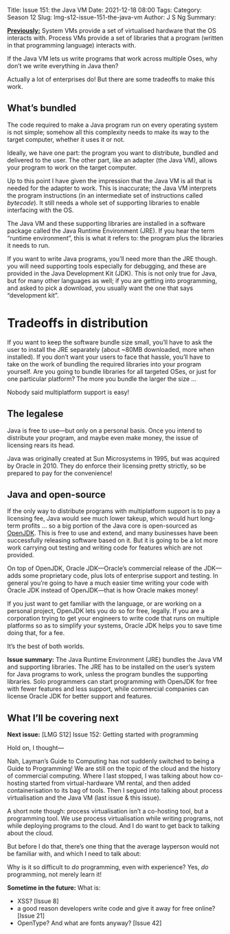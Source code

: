 Title: Issue 151: the Java VM
Date: 2021-12-18 08:00
Tags: 
Category: Season 12
Slug: lmg-s12-issue-151-the-java-vm
Author: J S Ng
Summary: 

[**Previously:**](https://buttondown.email/laymansguide/archive/) System VMs provide a set of virtualised hardware that the OS interacts with. Process VMs provide a set of libraries that a program (written in that programming language) interacts with.

If the Java VM lets us write programs that work across multiple Oses, why don’t we write everything in Java then?

Actually a lot of enterprises do! But there are some tradeoffs to make this work.

## What’s bundled

The code required to make a Java program run on every operating system is not simple; somehow all this complexity needs to make its way to the target computer, whether it uses it or not.

Ideally, we have one part: the program you want to distribute, bundled and delivered to the user. The other part, like an adapter (the Java VM), allows your program to work on the target computer.

Up to this point I have given the impression that the Java VM is all that is needed for the adapter to work. This is inaccurate; the Java VM interprets the program instructions (in an intermediate set of instructions called *bytecode*). It still needs a whole set of supporting libraries to enable interfacing with the OS.

The Java VM and these supporting libraries are installed in a software package called the Java Runtime Environment (JRE). If you hear the term “runtime environment”, this is what it refers to: the program plus the libraries it needs to run.

If you want to write Java programs, you’ll need more than the JRE though. you will need supporting tools especially for debugging, and these are provided in the Java Development Kit (JDK). This is not only true for Java, but for many other languages as well; if you are getting into programming, and asked to pick a download, you usually want the one that says “development kit”.

# Tradeoffs in distribution

If you want to keep the software bundle size small, you’ll have to ask the user to install the JRE separately (about ~80MB downloaded, more when installed). If you don’t want your users to face that hassle, you’ll have to take on the work of bundling the required libraries into your program yourself. Are you going to bundle libraries for all targeted OSes, or just for one particular platform? The more you bundle the larger the size ...

Nobody said multiplatform support is easy!

## The legalese

Java is free to use—but only on a personal basis. Once you intend to distribute your program, and maybe even make money, the issue of licensing rears its head.

Java was originally created at Sun Microsystems in 1995, but was acquired by Oracle in 2010. They do enforce their licensing pretty strictly, so be prepared to pay for the convenience!

## Java and open-source

If the only way to distribute programs with multiplatform support is to pay a licensing fee, Java would see much lower takeup, which would hurt long-term profits ... so a big portion of the Java core is open-sourced as [OpenJDK](https://openjdk.java.net/). This is free to use and extend, and many businesses have been successfully releasing software based on it. But it is going to be a lot more work carrying out testing and writing code for features which are not provided.

On top of OpenJDK, Oracle JDK—Oracle’s commercial release of the JDK—adds some proprietary code, plus lots of enterprise support and testing. In general you’re going to have a much easier time writing your code with Oracle JDK instead of OpenJDK—that is how Oracle makes money!

If you just want to get familiar with the language, or are working on a personal project, OpenJDK lets you do so for free, legally. If you are a corporation trying to get your engineers to write code that runs on multiple platforms so as to simplify your systems, Oracle JDK helps you to save time doing that, for a fee.

It’s the best of both worlds.

**Issue summary:** The Java Runtime Environment (JRE) bundles the Java VM and supporting libraries. The JRE has to be installed on the user’s system for Java programs to work, unless the program bundles the supporting libraries. Solo programmers can start programming with OpenJDK for free with fewer features and less support, while commercial companies can license Oracle JDK for better support and features.

## What I’ll be covering next

**Next issue:** \[LMG S12\] Issue 152: Getting started with programming

Hold on, I thought—

Nah, Layman’s Guide to Computing has not suddenly switched to being a Guide to Programming! We are still on the topic of the cloud and the history of commercial computing. Where I last stopped, I was talking about how co-hosting started from virtual-hardware VM rental, and then added containerisation to its bag of tools. Then I segued into talking about process virtualisation and the Java VM (last issue & this issue).

A short note though: process virtualisation isn’t a co-hosting tool, but a programming tool. We use process virtualisation while writing programs, not while deploying programs to the cloud. And I do want to get back to talking about the cloud.

But before I do that, there’s one thing that the average layperson would not be familiar with, and which I need to talk about:

Why is it so difficult to *do* programming, even with experience? Yes, *do* programming, not merely learn it!

**Sometime in the future:** What is:

-   XSS? \[Issue 8\]
-   a good reason developers write code and give it away for free online? \[Issue 21\]
-   OpenType? And what are fonts anyway? \[Issue 42\]
